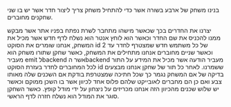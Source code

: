 בנינו משחק של ארבע בשורה אשר כדי להתחיל משחק צריך ליצור חדר אשר יש בו שני שחקנים מחוברים.

יצרנו את החדרים בכך שכאשר מישהו מתחבר לשרת נפתח בפניו אתר אשר מבקש ממנו להכניס את שם החדר וכאשר הוא לוחץ אנטר הוא נשלח לדף חדש אשר מכיל את המשחק, אנחנו שומרים את הסוקט id  של כל משתמש חדש שמצטרף לחדר עד 2 וכאשר שניים מחוברים אנחנו מתחילים את המשחק, כאשר שחקן שתורו משחק הוא מעביר emit  לbackend אשר הbackend מעביר הודעה אשר מכיל את המידע על התור לכל המחוברים לחדר בעזרת הסוקט id ששמרנו. 
לאחר כל תור של שחקן אנחנו מבצעים בדיקה של אם המשחק נגמר כך שכל חתיכה שמצטרפת בודקת אם השכנים שלה מאותו צבע ואם כן הם מחברים לאובייקט שלהם פלוס אחד לכיוון אשר בו השכן ממוקם וכאשר יש שלוש שכנים מהכיוון הזה אנחנו מכריזים על ניצחון על ידי מודל קופץ.
כאשר השחקן סוגר את המודל הוא נשלח חזרה לדף הראשי.
